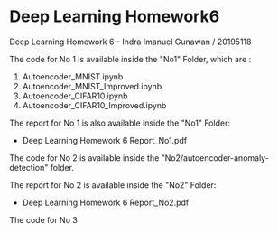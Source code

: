 # Deep Learning Homework6
Deep Learning Homework 6 - Indra Imanuel Gunawan / 20195118

The code for No 1 is available inside the "No1" Folder, which are :
1. Autoencoder_MNIST.ipynb
2. Autoencoder_MNIST_Improved.ipynb
3. Autoencoder_CIFAR10.ipynb
4. Autoencoder_CIFAR10_Improved.ipynb

The report for No 1 is also available inside the "No1" Folder:
* Deep Learning Homework 6 Report_No1.pdf

The code for No 2 is available inside the "No2/autoencoder-anomaly-detection" folder.

The report for No 2 is available inside the "No2" Folder:
* Deep Learning Homework 6 Report_No2.pdf

The code for No 3 
